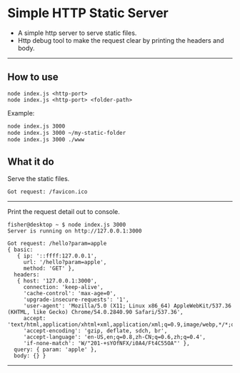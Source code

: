 # Simple HTTP Static Server

- A simple http server to serve static files.
- Http debug tool to make the request clear by printing the headers and body.

---

## How to use

```
node index.js <http-port>
node index.js <http-port> <folder-path>
```

Example:

```bash
node index.js 3000
node index.js 3000 ~/my-static-folder
node index.js 3000 ./www
```

## What it do

Serve the static files.

```
Got request: /favicon.ico
```

---

Print the request detail out to console.

```
fisher@desktop ~ $ node index.js 3000
Server is running on http://127.0.0.1:3000

Got request: /hello?param=apple
{ basic: 
   { ip: '::ffff:127.0.0.1',
     url: '/hello?param=apple',
     method: 'GET' },
  headers: 
   { host: '127.0.0.1:3000',
     connection: 'keep-alive',
     'cache-control': 'max-age=0',
     'upgrade-insecure-requests': '1',
     'user-agent': 'Mozilla/5.0 (X11; Linux x86_64) AppleWebKit/537.36 (KHTML, like Gecko) Chrome/54.0.2840.90 Safari/537.36',
     accept: 'text/html,application/xhtml+xml,application/xml;q=0.9,image/webp,*/*;q=0.8',
     'accept-encoding': 'gzip, deflate, sdch, br',
     'accept-language': 'en-US,en;q=0.8,zh-CN;q=0.6,zh;q=0.4',
     'if-none-match': 'W/"201-+sYOfNFX/i0A4/Ft4C55OA"' },
  query: { param: 'apple' },
  body: {} }
```

---


